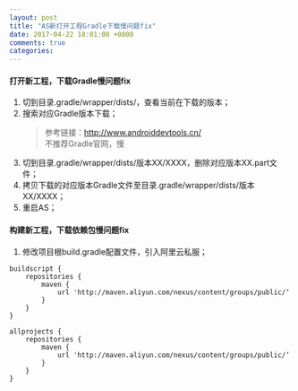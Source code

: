 ```yaml
---
layout: post
title: "AS新打开工程Gradle下载慢问题fix"
date: 2017-04-22 18:01:00 +0800
comments: true
categories: 
---
```


#### 打开新工程，下载Gradle慢问题fix
1. 切到目录.gradle/wrapper/dists/，查看当前在下载的版本；  
2. 搜索对应Gradle版本下载；  
    > 参考链接：http://www.androiddevtools.cn/  
    > 不推荐Gradle官网，慢  
3. 切到目录.gradle/wrapper/dists/版本XX/XXXX，删除对应版本XX.part文件；  
4. 拷贝下载的对应版本Gradle文件至目录.gradle/wrapper/dists/版本XX/XXXX；  
5. 重启AS；  

#### 构建新工程，下载依赖包慢问题fix
1. 修改项目根build.gradle配置文件，引入阿里云私服；  
```
buildscript {
    repositories {
        maven {
            url 'http://maven.aliyun.com/nexus/content/groups/public/‘
        }
    }
}

allprojects {
    repositories {
        maven {
            url 'http://maven.aliyun.com/nexus/content/groups/public/‘
        }
    }
}
```
